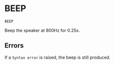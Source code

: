 # BEEP
`BEEP`

Beep the speaker at 800Hz for 0.25s.

## Errors
If a `Syntax error` is raised, the beep is still produced.
